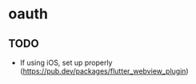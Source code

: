 # oauth

## TODO

- If using iOS, set up properly (https://pub.dev/packages/flutter_webview_plugin)
